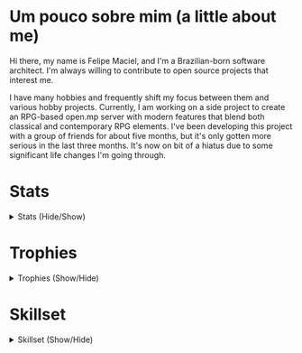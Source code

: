 # Um pouco sobre mim (a little about me)
Hi there, my name is Felipe Maciel, and I'm a Brazilian-born software architect. I'm always willing to contribute to open source projects that interest me.

I have many hobbies and frequently shift my focus between them and various hobby projects. Currently, I am working on a side project to create an RPG-based open.mp server with modern features that blend both classical and contemporary RPG elements. I've been developing this project with a group of friends for about five months, but it's only gotten more serious in the last three months. It's now on bit of a hiatus due to some significant life changes I'm going through.



# Stats
<details>
  <summary open>Stats (Hide/Show)</summary>
  <img src="https://github-readme-stats.vercel.app/api?username=LESS14&theme=dark" alt="Github Stats"><br/>
  <img src="https://github-readme-stats.vercel.app/api/top-langs/?username=LESS14&theme=dark&langs_count=8&layout=compact&exclude_repo=QR-code-generator&hide=js,html,vue,pawn,css" alt="Github Stats"><br/>
  <a href="https://wakatime.com/@LESS14"><img src="https://wakatime.com/badge/user/018e83bd-2c15-4cd2-984f-a9fb0a3fd9f2.svg" alt="Wakatime Badge"></a><br/>
</details>

# Trophies
<details>
  <summary>Trophies (Show/Hide)</summary>
  <img src="https://github-profile-trophy.vercel.app/?username=LESS14&theme=onedark&row=3&column=2" alt="Github Trophies">
</details>

# Skillset
<details>
<summary>Skillset (Show/Hide)</summary>
<img src="https://skillicons.dev/icons?i=c,cpp,html,css,js,ts,nextjs,php,nodejs,mongo,mysql,tailwind,arduino,bootstrap,fortran,kotlin,vite,react,cs,java,r,wordpress,angular,python,docker,go,svelte,firebase,styledcomponents,swift" alt="Habilidades">
</details>


